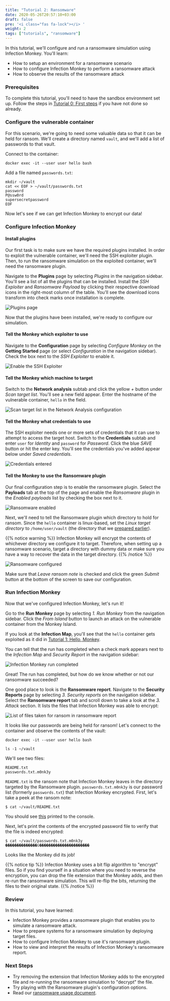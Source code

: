 ```yaml
---
title: "Tutorial 2: Ransomware"
date: 2020-05-26T20:57:10+03:00
draft: false
pre: '<i class="fas fa-lock"></i> '
weight: 2
tags: ["tutorials", "ransomware"]
---
```


In this tutorial, we'll configure and run a ransomware simulation using
Infection Monkey. You'll learn:
- How to setup an environment for a ransomware scenario
- How to configure Infection Monkey to perform a ransomware attack
- How to observe the results of the ransomware attack

### Prerequisites
To complete this tutorial, you'll need to have the sandbox environment set up.
Follow the steps in [Tutorial 0: First steps](../first-steps) if you have not
done so already.

### Configure the vulnerable container
For this scenario, we're going to need some valuable data so that it can be
held for ransom. We'll create a directory named `vault`, and we'll add a list
of passwords to that vault.

Connect to the container:

```
docker exec -it --user user hello bash
```

Add a file named `passwords.txt`:
```
mkdir ~/vault
cat << EOF > ~/vault/passwords.txt
password
P@ssw0rd
supersecretpassword
EOF
```

Now let's see if we can get Infection Monkey to encrypt our data!

### Configure Infection Monkey

#### Install plugins
Our first task is to make sure we have the required plugins installed. In order
to exploit the vulnerable container, we'll need the SSH exploiter plugin. Then,
to run the ransomware simulation on the exploited container, we'll need the
ransomware plugin.

Navigate to the **Plugins** page by selecting _Plugins_ in the navigation
sidebar. You'll see a list of all the plugins that can be installed. Install
the _SSH Exploiter_ and _Ransomware Payload_ by clicking their respective
download icons in the right-most column of the table. You'll see the download
icons transform into check marks once installation is complete.

![Plugins page](../../images/tutorials/ransomware/010-plugin-installation.gif)

Now that the plugins have been installed, we're ready to configure our
simulation.

#### Tell the Monkey which exploiter to use
Navigate to the **Configuration** page by selecting _Configure Monkey_ on the
**Getting Started** page (or select _Configuration_ in the navigation sidebar).
Check the box next to the _SSH Exploiter_ to enable it.

![Enable the SSH
Exploiter](../../images/tutorials/ransomware/020-exploiter-enabled.jpg)

#### Tell the Monkey which machine to target
Switch to the **Network analysis** subtab and click the yellow _+_ button under
_Scan target list_. You'll see a new field appear. Enter the hostname of the
vulnerable container, `hello` in the field.

![Scan target list in the Network Analysis
configuration](../../images/tutorials/ransomware/030-scan-target-list.jpg)

#### Tell the Monkey what credentials to use
The SSH exploiter needs one or more sets of credentials that it can use to
attempt to access the target host. Switch to the **Credentials** subtab and
enter `user` for _Identity_ and `password` for _Password_. Click the blue
_SAVE_ button or hit the enter key. You'll see the credentials you've added
appear below under _Saved credentials_.

![Credentials
entered](../../images/tutorials/ransomware/040-credentials-input.jpg)

#### Tell the Monkey to use the Ransomware plugin
Our final configuration step is to enable the ransomware plugin. Select the
**Payloads** tab at the top of the page and enable the _Ransomware_ plugin in
the _Enabled payloads_ list by checking the box next to it.

![Ransomware
enabled](../../images/tutorials/ransomware/050-ransomware-enabled.jpg)

Next, we'll need to tell the Ransomware plugin which directory to hold for
ransom. Since the `hello` container is linux-based, set the _Linux target
directory_ to `/home/user/vault` (the directory that we [prepared
earlier](#configure-the-vulnerable-container)).

{{% notice warning %}}
Infection Monkey will encrypt the contents of whichever directory we configure
it to target. Therefore, when setting up a ransomware scenario, target a
directory with dummy data or make sure you have a way to recover the data in
the target directory.
{{% /notice %}}


![Ransomware
configured](../../images/tutorials/ransomware/060-ransomware-configuration.jpg)

Make sure that _Leave ransom note_ is checked and click the green _Submit_
button at the bottom of the screen to save our configuration.

### Run Infection Monkey
Now that we've configured Infection Monkey, let's run it!

Go to the **Run Monkey** page by selecting _1. Run Monkey_ from the navigation
sidebar. Click the _From Island_ button to launch an attack on the vulnerable
container from the Monkey Island.

If you look at the **Infection Map**, you'll see that the `hello` container
gets exploited as it did in [Tutorial 1: Hello, Monkey](../hello-monkey).

You can tell that the run has completed when a check mark appears next to the
_Infection Map_ and _Security Report_ in the navigation sidebar:

![Infection Monkey run
completed](../../images/tutorials/ransomware/070-run-monkey.jpg)


Great! The run has completed, but how do we know whether or not our ransomware
succeeded?

One good place to look is the **Ransomware report**. Navigate to the **Security
Reports** page by selecting _3. Security reports_ on the navigation sidebar.
Select the **Ransomware report** tab and scroll down to take a look at the _3.
Attack_ section. It lists the files that Infection Monkey was able to encrypt:

![List of files taken for ransom in ransomware
report](../../images/tutorials/ransomware/080-ransomware-report.jpg)

It looks like our passwords are being held for ransom! Let's connect to the
container and observe the contents of the vault:
```
docker exec -it --user user hello bash

ls -1 ~/vault
```

We'll see two files:
```
README.txt
passwords.txt.m0nk3y
```

`README.txt` is the ransom note that Infection Monkey leaves in the directory
targeted by the Ransomware plugin. `passwords.txt.m0nk3y` is our password list
(formerly `passwords.txt`) that Infection Monkey encrypted. First, let's take a
peek at the ransom note:

```
$ cat ~/vault/README.txt
```

You should see
[this](https://raw.githubusercontent.com/guardicore/monkey/develop/monkey/agent_plugins/payloads/ransomware/src/ransomware_readme.txt)
printed to the console.

Next, let's print the contents of the encrypted password file to verify that
the file is indeed encrypted:

```shell
$ cat ~/vault/passwords.txt.m0nk3y
��������������ύ����������������������
```

Looks like the Monkey did its job!

{{% notice tip %}}
Infection Monkey uses a bit flip algorithm to "encrypt" files. So if you find
yourself in a situation where you need to reverse the encryption, you can drop
the file extension that the Monkey adds, and then re-run the ransomware
simulation. This will re-flip the bits, returning the files to their original
state.
{{% /notice %}}

### Review
In this tutorial, you have learned:
- Infection Monkey provides a ransomware plugin that enables you to simulate a
  ransomware attack.
- How to prepare systems for a ransomware simulation by deploying target files.
- How to configure Infection Monkey to use it's ransomware plugin.
- How to view and interpret the results of Infection Monkey's ransomware report.

### Next Steps
- Try removing the extension that Infection Monkey adds to the encrypted file
  and re-running the ransomware simulation to "decrypt" the file.
- Try playing with the Ransomware plugin's configuration options.
- Read our [ransomware usage document](../../usage/ransomware-simulation).
